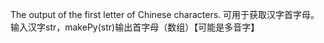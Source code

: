 The output of the first letter of Chinese characters.
可用于获取汉字首字母。
输入汉字str，makePy(str)输出首字母（数组）【可能是多音字】